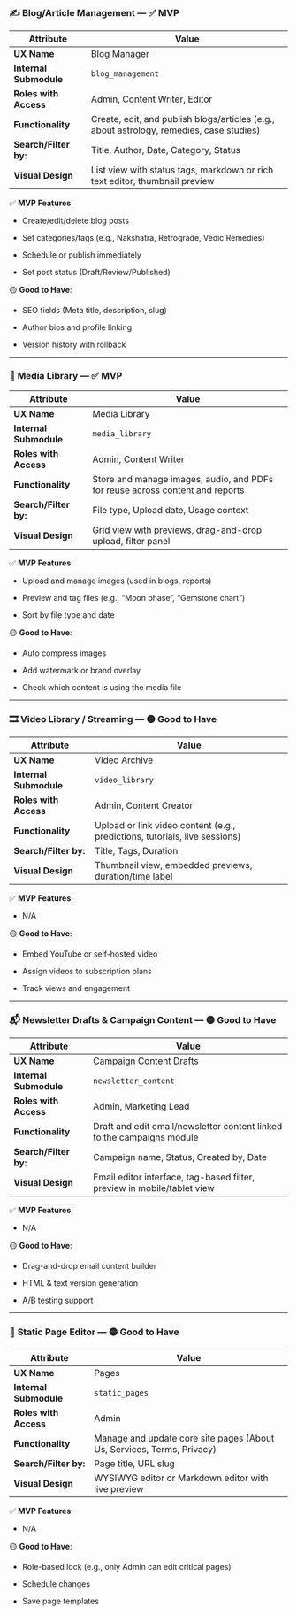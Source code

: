 ### ✍️ **Blog/Article Management** — ✅ **MVP**

|Attribute|Value|
|---|---|
|**UX Name**|Blog Manager|
|**Internal Submodule**|`blog_management`|
|**Roles with Access**|Admin, Content Writer, Editor|
|**Functionality**|Create, edit, and publish blogs/articles (e.g., about astrology, remedies, case studies)|
|**Search/Filter by:**|Title, Author, Date, Category, Status|
|**Visual Design**|List view with status tags, markdown or rich text editor, thumbnail preview|

✅ **MVP Features**:

- Create/edit/delete blog posts
    
- Set categories/tags (e.g., Nakshatra, Retrograde, Vedic Remedies)
    
- Schedule or publish immediately
    
- Set post status (Draft/Review/Published)
    

🟡 **Good to Have**:

- SEO fields (Meta title, description, slug)
    
- Author bios and profile linking
    
- Version history with rollback
    

---

### 📸 **Media Library** — ✅ **MVP**

|Attribute|Value|
|---|---|
|**UX Name**|Media Library|
|**Internal Submodule**|`media_library`|
|**Roles with Access**|Admin, Content Writer|
|**Functionality**|Store and manage images, audio, and PDFs for reuse across content and reports|
|**Search/Filter by:**|File type, Upload date, Usage context|
|**Visual Design**|Grid view with previews, drag-and-drop upload, filter panel|

✅ **MVP Features**:

- Upload and manage images (used in blogs, reports)
    
- Preview and tag files (e.g., “Moon phase”, “Gemstone chart”)
    
- Sort by file type and date
    

🟡 **Good to Have**:

- Auto compress images
    
- Add watermark or brand overlay
    
- Check which content is using the media file
    

---

### 🎞️ **Video Library / Streaming** — 🟡 **Good to Have**

|Attribute|Value|
|---|---|
|**UX Name**|Video Archive|
|**Internal Submodule**|`video_library`|
|**Roles with Access**|Admin, Content Creator|
|**Functionality**|Upload or link video content (e.g., predictions, tutorials, live sessions)|
|**Search/Filter by:**|Title, Tags, Duration|
|**Visual Design**|Thumbnail view, embedded previews, duration/time label|

✅ **MVP Features**:

- N/A
    

🟡 **Good to Have**:

- Embed YouTube or self-hosted video
    
- Assign videos to subscription plans
    
- Track views and engagement
    

---

### 📬 **Newsletter Drafts & Campaign Content** — 🟡 **Good to Have**

|Attribute|Value|
|---|---|
|**UX Name**|Campaign Content Drafts|
|**Internal Submodule**|`newsletter_content`|
|**Roles with Access**|Admin, Marketing Lead|
|**Functionality**|Draft and edit email/newsletter content linked to the campaigns module|
|**Search/Filter by:**|Campaign name, Status, Created by, Date|
|**Visual Design**|Email editor interface, tag-based filter, preview in mobile/tablet view|

✅ **MVP Features**:

- N/A
    

🟡 **Good to Have**:

- Drag-and-drop email content builder
    
- HTML & text version generation
    
- A/B testing support
    

---

### 📄 **Static Page Editor** — 🟡 **Good to Have**

|Attribute|Value|
|---|---|
|**UX Name**|Pages|
|**Internal Submodule**|`static_pages`|
|**Roles with Access**|Admin|
|**Functionality**|Manage and update core site pages (About Us, Services, Terms, Privacy)|
|**Search/Filter by:**|Page title, URL slug|
|**Visual Design**|WYSIWYG editor or Markdown editor with live preview|

✅ **MVP Features**:

- N/A
    

🟡 **Good to Have**:

- Role-based lock (e.g., only Admin can edit critical pages)
    
- Schedule changes
    
- Save page templates